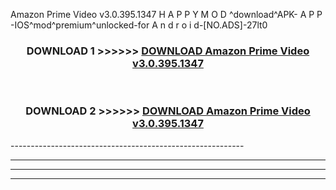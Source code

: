  Amazon Prime Video v3.0.395.1347 H A P P Y M O D ^download^APK- A P P -IOS^mod^premium^unlocked-for A n d r o i d-[NO.ADS]-27lt0



<div align="center">

<h3>DOWNLOAD 1 >>>>>> <a href="https://en-mod.web.app/?en= Amazon Prime Video v3.0.395.1347">DOWNLOAD Amazon Prime Video v3.0.395.1347 </a></h3><br>

<h3>DOWNLOAD 2 >>>>>> <a href="https://en-mod.web.app/?en= Amazon Prime Video v3.0.395.1347">DOWNLOAD Amazon Prime Video v3.0.395.1347 </a></h3>

</div>
----------------------------------------------------------

----------------------------------------------------------

----------------------------------------------------------

----------------------------------------------------------



